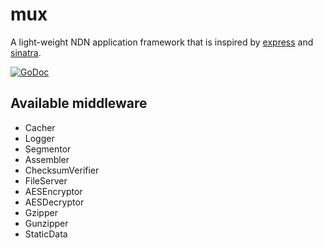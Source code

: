 # mux

A light-weight NDN application framework that is inspired by [express](https://github.com/visionmedia/express) and [sinatra](https://github.com/sinatra/sinatra).

[![GoDoc](https://godoc.org/github.com/go-ndn/mux?status.svg)](https://godoc.org/github.com/go-ndn/mux)

## Available middleware

* Cacher
* Logger
* Segmentor
* Assembler
* ChecksumVerifier
* FileServer
* AESEncryptor
* AESDecryptor
* Gzipper
* Gunzipper
* StaticData
